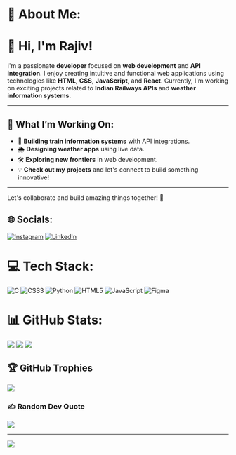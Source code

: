 # 💫 About Me:
# 👋 Hi, I'm Rajiv!

I'm a passionate **developer** focused on **web development** and **API integration**. I enjoy creating intuitive and functional web applications using technologies like **HTML**, **CSS**, **JavaScript**, and **React**. Currently, I'm working on exciting projects related to **Indian Railways APIs** and **weather information systems**.

---

## 🚀 What I’m Working On:
- 🚉 **Building train information systems** with API integrations.
- 🌦️ **Designing weather apps** using live data.
- 🛠️ **Exploring new frontiers** in web development.
- 💡 **Check out my projects** and let's connect to build something innovative!

---

Let's collaborate and build amazing things together! 🌟


<!-- Proudly created with GPRM ( https://gprm.itsvg.in ) -->
## 🌐 Socials:
[![Instagram](https://img.shields.io/badge/Instagram-%23E4405F.svg?logo=Instagram&logoColor=white)](https://instagram.com/ra.j.iv_) [![LinkedIn](https://img.shields.io/badge/LinkedIn-%230077B5.svg?logo=linkedin&logoColor=white)](https://linkedin.com/in/rajiv-dubey-7410a5290) 

# 💻 Tech Stack:
![C](https://img.shields.io/badge/c-%2300599C.svg?style=for-the-badge&logo=c&logoColor=white) ![CSS3](https://img.shields.io/badge/css3-%231572B6.svg?style=for-the-badge&logo=css3&logoColor=white) ![Python](https://img.shields.io/badge/python-3670A0?style=for-the-badge&logo=python&logoColor=ffdd54) ![HTML5](https://img.shields.io/badge/html5-%23E34F26.svg?style=for-the-badge&logo=html5&logoColor=white) ![JavaScript](https://img.shields.io/badge/javascript-%23323330.svg?style=for-the-badge&logo=javascript&logoColor=%23F7DF1E) ![Figma](https://img.shields.io/badge/figma-%23F24E1E.svg?style=for-the-badge&logo=figma&logoColor=white)
# 📊 GitHub Stats:
![](https://github-readme-stats.vercel.app/api?username=RAJIV81205&theme=tokyonight&hide_border=false&include_all_commits=false&count_private=false)
![](https://github-readme-streak-stats.herokuapp.com/?user=RAJIV81205&theme=tokyonight&hide_border=false)
![](https://github-readme-stats.vercel.app/api/top-langs/?username=RAJIV81205&theme=tokyonight&hide_border=false&include_all_commits=false&count_private=false&layout=compact)

## 🏆 GitHub Trophies
![](https://github-profile-trophy.vercel.app/?username=RAJIV81205&theme=tokyonight&no-frame=false&no-bg=true&margin-w=4)

### ✍️ Random Dev Quote
![](https://quotes-github-readme.vercel.app/api?type=horizontal&theme=tokyonight)

---
[![](https://visitcount.itsvg.in/api?id=RAJIV81205&icon=0&color=0)](https://visitcount.itsvg.in)

<!-- Proudly created with GPRM ( https://gprm.itsvg.in ) -->
